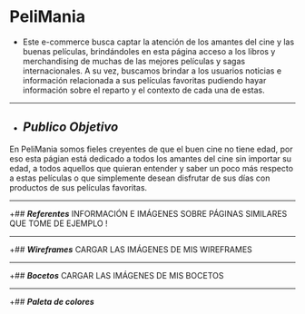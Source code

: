 # PeliMania

+ Este e-commerce busca captar la atención de los amantes del cine y las buenas películas, brindándoles en esta página acceso a los libros y merchandising de muchas de las mejores películas y sagas internacionales. A su vez, buscamos brindar a los usuarios noticias e información relacionada a sus películas favoritas pudiendo hayar información sobre el reparto y el contexto de cada una de estas.
___

+ ## ___Publico Objetivo___
En PeliMania somos fieles creyentes de que el buen cine no tiene edad, por eso esta págian está dedicado a todos los amantes del cine sin importar su edad, a todos aquellos que quieran entender y saber un poco más respecto a estas películas o que simplemente desean disfrutar de sus días con productos de sus películas favoritas.
___

+## ___Referentes___
INFORMACIÓN E IMÁGENES SOBRE PÁGINAS SIMILARES QUE TOME DE EJEMPLO !
___

+## ___Wireframes___
CARGAR LAS IMÁGENES DE MIS WIREFRAMES
___

+## ___Bocetos___
CARGAR LAS IMÁGENES DE MIS BOCETOS
___

+## ___Paleta de colores___
